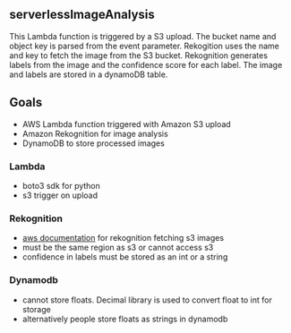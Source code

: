 ## serverlessImageAnalysis

This Lambda function is triggered by a S3 upload. The bucket name and object key is parsed from the event parameter. 
Rekogition uses the name and key to fetch the image from the S3 bucket. Rekognition generates labels from the image and the confidence score for each label.
The image and labels are stored in a dynamoDB table.

## Goals

- AWS Lambda function triggered with Amazon S3 upload
- Amazon Rekognition for image analysis
- DynamoDB to store processed images

### Lambda

- boto3 sdk for python
- s3 trigger on upload

### Rekognition

- [aws documentation](https://docs.aws.amazon.com/rekognition/latest/dg/images-s3.html) for rekognition fetching s3 images
- must be the same region as s3 or cannot access s3
- confidence in labels must be stored as an int or a string

### Dynamodb

- cannot store floats. Decimal library is used to convert float to int for storage
- alternatively people store floats as strings in dynamodb
